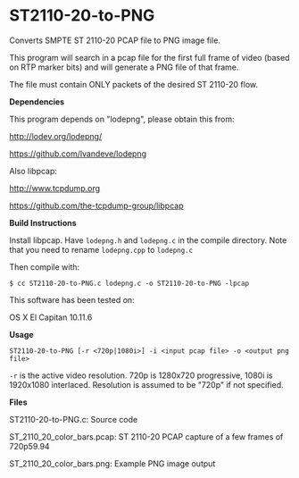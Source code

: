 # ST2110-20-to-PNG
Converts SMPTE ST 2110-20 PCAP file to PNG image file.

This program will search in a pcap file for the first
full frame of video (based on RTP marker bits) and
will generate a PNG file of that frame.

The file must contain ONLY packets of the desired
ST 2110-20 flow.

**Dependencies**

This program depends on "lodepng", please obtain this from:

http://lodev.org/lodepng/

https://github.com/lvandeve/lodepng


Also libpcap:

http://www.tcpdump.org

https://github.com/the-tcpdump-group/libpcap

**Build Instructions**

Install libpcap.  Have `lodepng.h` and `lodepng.c` in the compile directory.  Note that you need to rename
`lodepng.cpp` to `lodepng.c`

Then compile with:

`$ cc ST2110-20-to-PNG.c lodepng.c -o ST2110-20-to-PNG -lpcap`

This software has been tested on:

  OS X El Capitan 10.11.6

 **Usage**
 
 `ST2110-20-to-PNG [-r <720p|1080i>] -i <input pcap file> -o <output png file>`
 
 `-r` is the active video resolution.  720p is 1280x720 progressive, 1080i is 1920x1080 interlaced.  Resolution is assumed to be "720p" if not specified.
 
 **Files**
 
 ST2110-20-to-PNG.c: Source code
 
 ST_2110_20_color_bars.pcap: ST 2110-20 PCAP capture of a few frames of 720p59.94
 
 ST_2110_20_color_bars.png: Example PNG image output
